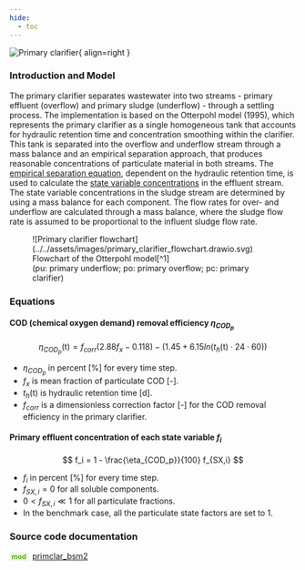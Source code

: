```yaml
---
hide:
  - toc
---
```


![Primary clarifier](https://gitlab.rrze.fau.de/evt/klaeffizient/bsm2-python/-/raw/doc_new2/docs/assets/.icons/bsm2python/primary-clarifier.svg){ align=right }
<!-- TODO: change link to main branch before merging -->

### Introduction and Model

The primary clarifier separates wastewater into two streams - primary effluent (overflow) and primary sludge (underflow) - through a settling process. The implementation is based on the Otterpohl model (1995), which represents the primary clarifier as a single homogeneous tank that accounts for hydraulic retention time and concentration smoothing within the clarifier. This tank is separated into the overflow and underflow stream through a mass balance and an empirical separation approach, that produces reasonable concentrations of particulate material in both streams. The [empirical separation equation](#cod-chemical-oxygen-demand-removal-efficiency-eta_cod_p), dependent on the hydraulic retention time, is used to calculate the [state variable concentrations](#primary-effluent-concentration-of-each-state-variable-f_i) in the effluent stream. The state variable concentrations in the sludge stream are determined by using a mass balance for each component. The flow rates for over- and underflow are calculated through a mass balance, where the sludge flow rate is assumed to be proportional to the influent sludge flow rate.

<figure markdown="span">
  ![Primary clarifier flowchart](../../assets/images/primary_clarifier_flowchart.drawio.svg)
  <figcaption markdown="1">Flowchart of the Otterpohl model[^1]<br>(pu: primary underflow; po: primary overflow; pc: primary clarifier)</figcaption>
</figure>


### Equations

#### COD (chemical oxygen demand) removal efficiency $\eta_{COD_p}$

$$
\eta_{COD_p}(\mathrm{t}) = f_{corr}(2.88 f_x - 0.118) - (1.45 + 6.15 ln( t_h(\mathrm{t}) \cdot 24 \cdot 60))
$$

- $\eta_{COD_p}$ in percent [%] for every time step. <br>
- $f_x$ is mean fraction of particulate COD [-]. <br>
- $t_h(\mathrm{t})$ is hydraulic retention time [d]. <br>
- $f_{corr}$ is a dimensionless correction factor [-] for the COD removal efficiency in the primary clarifier.

#### Primary effluent concentration of each state variable $f_i$

$$
f_i = 1 - \frac{\eta_{COD_p}}{100} f_{SX,i}
$$

- $f_i$ in percent [%] for every time step. <br>
- $f_{SX,i} = 0$ for all soluble components. <br>
- $0 < f_{SX,i} \ll 1$ for all particulate fractions. <br>
- In the benchmark case, all the particulate state factors are set to 1.


### Source code documentation

<span style=
  "color: #5cad0f;
  font-weight: bold;
  font-size: .85em;
  background-color: #5cad0f1a;
  padding: 0 .3em;
  border-radius: .1rem;
  margin-right: 0.2rem;">
mod</span> [primclar_bsm2](/reference/bsm2_python/bsm2/primclar_bsm2)


[^1]: [Benchmarking of Control Strategies for Wastewater Treatment Plants](https://iwaponline.com/ebooks/book-pdf/650794/wio9781780401171.pdf), chap. 4.2.4.1 Primary clarifier
